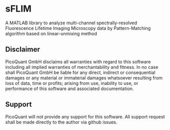 # sFLIM
A MATLAB library to analyze multi-channel spectrally-resolved Fluorescence Lifetime Imaging Microscopy data by Pattern-Matching algorithm based on linear-unmixing method

## Disclaimer

PicoQuant GmbH disclaims all warranties with regard to this software including all implied warranties of merchantability and fitness. In no case shall PicoQuant GmbH be liable for any direct, indirect or consequential damages or any material or immaterial damages whatsoever resulting from loss of data, time or profits; arising from use, inability to use, or performance of this software and associated documentation.

## Support
PicoQuant will not provide any support for this software. All support request shall be made directly to the author via github issues.
